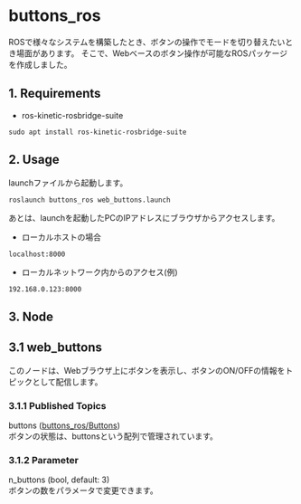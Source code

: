 # buttons_ros
ROSで様々なシステムを構築したとき、ボタンの操作でモードを切り替えたいとき場面があります。
そこで、Webベースのボタン操作が可能なROSパッケージを作成しました。

## 1. Requirements
* ros-kinetic-rosbridge-suite
```
sudo apt install ros-kinetic-rosbridge-suite
```

## 2. Usage
launchファイルから起動します。
```
roslaunch buttons_ros web_buttons.launch
```
あとは、launchを起動したPCのIPアドレスにブラウザからアクセスします。

* ローカルホストの場合
```
localhost:8000
```
* ローカルネットワーク内からのアクセス(例)

```
192.168.0.123:8000
```
## 3. Node

## 3.1 web_buttons
このノードは、Webブラウザ上にボタンを表示し、ボタンのON/OFFの情報をトピックとして配信します。
### 3.1.1 Published Topics
buttons ([buttons_ros/Buttons](https://github.com/AtsushiSaito/buttons_ros/blob/master/msg/Buttons.msg))  
ボタンの状態は、buttonsという配列で管理されています。

### 3.1.2 Parameter
n_buttons (bool, default: 3)  
ボタンの数をパラメータで変更できます。
